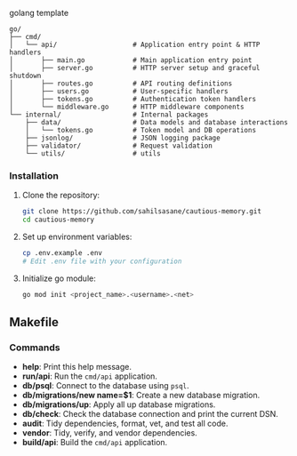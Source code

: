 golang template
```
go/
├── cmd/
│   └── api/                   # Application entry point & HTTP handlers
│       ├── main.go            # Main application entry point
│       ├── server.go          # HTTP server setup and graceful shutdown
│       ├── routes.go          # API routing definitions
│       ├── users.go           # User-specific handlers
│       ├── tokens.go          # Authentication token handlers
│       └── middleware.go      # HTTP middleware components
└── internal/                  # Internal packages
    ├── data/                  # Data models and database interactions
    │   └── tokens.go          # Token model and DB operations
    ├── jsonlog/               # JSON logging package
    ├── validator/             # Request validation
    └── utils/                 # utils
```

### Installation

1. Clone the repository:
    ```sh
    git clone https://github.com/sahilsasane/cautious-memory.git
    cd cautious-memory
    ```

2. Set up environment variables:
    ```sh
    cp .env.example .env
    # Edit .env file with your configuration
    ```

3. Initialize go module:
    ```sh
    go mod init <project_name>.<username>.<net>
    ```

## Makefile

### Commands

- **help**: Print this help message.
- **run/api**: Run the `cmd/api` application.
- **db/psql**: Connect to the database using `psql`.
- **db/migrations/new name=$1**: Create a new database migration.
- **db/migrations/up**: Apply all up database migrations.
- **db/check**: Check the database connection and print the current DSN.
- **audit**: Tidy dependencies, format, vet, and test all code.
- **vendor**: Tidy, verify, and vendor dependencies.
- **build/api**: Build the `cmd/api` application.